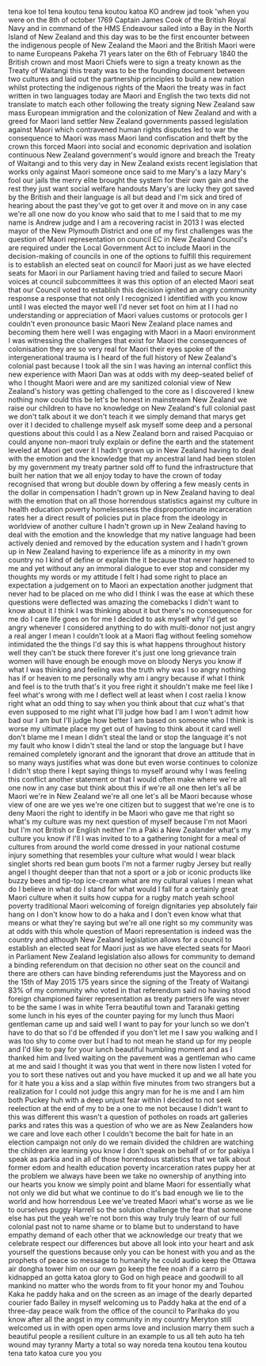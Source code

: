 
tena koe tol tena koutou tena koutou
katoa KO andrew jad took &#39;when you were
on the 8th of october 1769 Captain James
Cook of the British Royal Navy and in
command of the HMS Endeavour sailed into
a Bay in the North Island of New Zealand
and this day was to be the first
encounter between the indigenous people
of New Zealand the Maori and the British
Maori were to name Europeans Pakeha 71
years later on the 6th of February 1840
the British crown and most Maori Chiefs
were to sign a treaty known as the
Treaty of Waitangi this treaty was to be
the founding document between two
cultures and laid out the partnership
principles to build a new nation whilst
protecting the indigenous rights of the
Maori the treaty was in fact written in
two languages today are Maori and
English the two texts did not translate
to match each other following the treaty
signing New Zealand saw mass European
immigration and the colonization of New
Zealand and with a greed for Maori land
settler New Zealand governments passed
legislation against Maori which
contravened human rights disputes led to
war the consequence to Maori was mass
Maori land confiscation and theft by the
crown this forced Maori into social and
economic deprivation and isolation
continuous New Zealand government&#39;s
would ignore and breach the Treaty of
Waitangi and to this very day in New
Zealand exists recent legislation that
works only against Maori someone once
said to me
Mary&#39;s a lazy Mary&#39;s fool our jails the
merry elite brought the system for their
own gain and the rest they just want
social welfare handouts
Mary&#39;s are lucky they got saved by the
British and their language is all but
dead and I&#39;m sick and tired of hearing
about the past they&#39;ve got to get over
it and move on in any case we&#39;re all one
now do you know who said that to me I
said that to me my name is Andrew judge
and I am a recovering racist
in 2013 I was elected mayor of the New
Plymouth District and one of my first
challenges was the question of Maori
representation on council EC in New
Zealand Council&#39;s are required under the
Local Government Act to include Maori in
the decision-making of councils in one
of the options to fulfill this
requirement is to establish an elected
seat on council for Maori just as we
have elected seats for Maori in our
Parliament having tried and failed to
secure Maori voices at council
subcommittees it was this option of an
elected Maori seat that our Council
voted to establish this decision ignited
an angry community response a response
that not only I recognized I identified
with you know until I was elected the
mayor well I&#39;d never set foot on him at
I I had no understanding or appreciation
of Maori values customs or protocols ger
I couldn&#39;t even pronounce basic Maori
New Zealand place names and becoming
them here well I was engaging with Maori
in a Maori environment I was witnessing
the challenges that exist for Maori the
consequences of colonisation they are so
very real for Maori their eyes spoke of
the intergenerational trauma is I heard
of the full history of New Zealand&#39;s
colonial past because I took all the sin
I was having an internal conflict this
new experience with Maori Dan was at
odds with my deep-seated belief of who I
thought Maori were and are my sanitized
colonial view of New Zealand&#39;s history
was getting challenged to the core as I
discovered I knew nothing now could this
be let&#39;s be honest in mainstream New
Zealand we raise our children to have no
knowledge on New Zealand&#39;s full colonial
past we don&#39;t talk about it we don&#39;t
teach it
we simply demand that marys get over it
I decided to challenge myself ask myself
some deep and a personal questions about
this could I as a New Zealand born and
raised Pacquiao or could anyone
non-maori truly explain or define the
earth and the statement leveled at Maori
get over it I hadn&#39;t grown up in New
Zealand having to deal with the emotion
and the knowledge that my ancestral land
had been stolen by my government my
treaty partner sold off to fund the
infrastructure that built her nation
that we all enjoy today to have the
crown of today recognised that wrong but
double down by offering a few measly
cents in the dollar in compensation I
hadn&#39;t grown up in New Zealand having to
deal with the emotion that on all those
horrendous statistics against my culture
in health education poverty homelessness
the disproportionate incarceration rates
her a direct result of policies put in
place from the ideology in worldview of
another culture I hadn&#39;t grown up in New
Zealand having to deal with the emotion
and the knowledge that my native
language had been actively denied and
removed by the education system and I
hadn&#39;t grown up in New Zealand having to
experience life as a minority in my own
country no I kind of define or explain
the it because that never happened to me
and yet without any an immoral dialogue
to ever stop and consider my thoughts my
words or my attitude I felt I had some
right to place an expectation a
judgement on to Maori an expectation
another judgment that never had to be
placed on me
who did I think I was the ease at which
these questions were deflected was
amazing the comebacks I didn&#39;t want to
know about it I think I was thinking
about it but there&#39;s no consequence for
me do I care
life goes on for me I decided to ask
myself why I&#39;d get so angry
whenever I considered anything to do
with multi-donor not just angry a real
anger I mean I couldn&#39;t look at a Maori
flag without feeling somehow intimidated
the the things I&#39;d say this is what
happens throughout history well they
can&#39;t be stuck there forever it&#39;s just
one long grievance train women will have
enough be enough move on
bloody Nerys you know if what I was
thinking and feeling was the truth why
was I so angry nothing has if or heaven
to me personally why am i angry because
if what I think and feel is to the truth
that&#39;s it you free right it shouldn&#39;t
make me feel like I feel what&#39;s wrong
with me I deflect well at least when I
cost raelia I know right what an odd
thing to say when you think about that
cuz what&#39;s that even supposed to me
right what I&#39;ll judge how bad I am I
won&#39;t admit how bad our I am but I&#39;ll
judge how better I am based on someone
who I think is worse my ultimate place
my get out of having to think about it
card well don&#39;t blame me I mean I didn&#39;t
steal the land or stop the language it&#39;s
not my fault who know I didn&#39;t steal the
land or stop the language but I have
remained completely ignorant and the
ignorant that drove an attitude that in
so many ways justifies what was done but
even worse continues to colonize
I didn&#39;t stop there I kept saying things
to myself around why I was feeling this
conflict another statement or that I
would often make where we&#39;re all one now
in any case but think about this if
we&#39;re all one then let&#39;s all be Maori
we&#39;re in New Zealand we&#39;re all one
let&#39;s all be Maori because whose view of
one are we
yes we&#39;re one citizen but to suggest
that we&#39;re one is to deny Maori the
right to identify in be Maori who gave
me that right so what&#39;s my culture was
my next question of myself because I&#39;m
not Maori but I&#39;m not British or English
neither I&#39;m a Paki a New Zealander
what&#39;s my culture you know if I&#39;ll I was
invited to to a gathering tonight for a
meal of cultures from around the world
come dressed in your national costume
injury something that resembles your
culture what would I wear black singlet
shorts red bean gum boots
I&#39;m not a farmer rugby Jersey but really
angel I thought deeper than that not a
sport or a job or iconic products like
buzzy bees and tip-top ice-cream what
are my cultural values I mean what do I
believe in what do I stand for what
would I fall for a certainly great Maori
culture when it suits how cuppa for a
rugby match yeah school poverty
traditional Maori welcoming of foreign
dignitaries yep absolutely fair hang on
I don&#39;t know how to do a haka and I
don&#39;t even know what that means or what
they&#39;re saying but we&#39;re all one right
so my community was at odds with this
whole question of Maori representation
is indeed was the country and although
New Zealand legislation allows for a
council to establish an elected seat for
Maori just as we have elected seats for
Maori in Parliament New Zealand
legislation also allows for community to
demand a binding referendum on that
decision no other seat on the council
and there are others can have binding
referendums just the Mayoress and on the
15th of May 2015
175 years since the signing of the
Treaty of Waitangi 83% of my community
who voted in that referendum said no
having stood foreign championed fairer
representation as treaty partners life
was never to be the same I was in white
Terra beautiful town and Taranaki
getting some lunch
in his eyes of the counter paying for my
lunch
thus Maori gentleman came up and said
well I want to pay for your lunch so we
don&#39;t have to do that so I&#39;d be offended
if you don&#39;t let me I saw you walking
and I was too shy to come over
but I had to not mean he stand up for my
people and I&#39;d like to pay for your
lunch
beautiful humbling moment and as I
thanked him and lived waiting on the
pavement was a gentleman who came at me
and said I thought it was you that went
in there now listen I voted for you to
sort these natives out and you have
mucked it up and we all hate you for it
hate you a kiss and a slap within five
minutes from two strangers but a
realization for I could not judge this
angry man for he is me and I am him both
Puckey huh with a deep unjust fear
within I decided to not seek reelection
at the end of my to be a one to me not
because I didn&#39;t want to this was
different
this wasn&#39;t a question of potholes on
roads art galleries parks and rates this
was a question of who we are as New
Zealanders how we care and love each
other I couldn&#39;t become the bait for
hate in an election campaign not only do
we remain divided the children are
watching the children are learning you
know I don&#39;t speak on behalf of or for
pakiya I speak as parkia and in all of
those horrendous statistics that we talk
about former edom and health education
poverty incarceration rates puppy her at
the problem we always have been we take
no ownership of anything into our hearts
you know we simply point and blame Maori
for essentially what not only we did but
what we continue to do it&#39;s bad enough
we lie to the world and how horrendous
Lee we&#39;ve treated Maori what&#39;s worse as
we lie to ourselves
puggy Harrell so the solution challenge
the fear that someone else has put the
yeah we&#39;re not born this way
truly truly learn of our full colonial
past not to name shame or to blame but
to understand to have empathy demand of
each other that we acknowledge our
treaty that we celebrate respect our
differences but above all look into your
heart and ask yourself the questions
because only you can be honest with you
and as the prophets of peace so message
to humanity he could audio keep the
Ottawa air dongha tower him on our own
go keep the fee noah if a carro pi
kidnapped an gotta katoa glory to God on
high peace and goodwill to all mankind
no matter who the words from to fit your
honor my and Touhou Kaka he paddy haka
and on the screen as an image of the
dearly departed courier fado Bailey in
myself welcoming us to Paddy haka at the
end of a three-day peace walk from the
office of the council to Parihaka do you
know after all the angst in my community
in my country Meryton still welcomed us
in with open open arms love and
inclusion marry them such a beautiful
people a resilient culture in an example
to us all teh auto ha teh wound
may tyranny Marty a total so way
noreda tena koutou tena koutou tena tato
katoa cure
you
you
